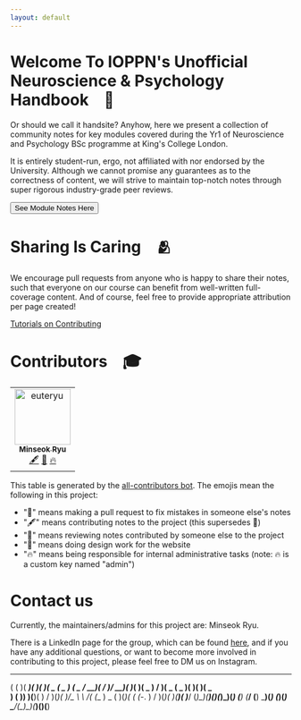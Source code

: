 ```yaml
---
layout: default
---
```


# Welcome To IOPPN's Unofficial Neuroscience & Psychology Handbook ⠀👋

Or should we call it handsite? Anyhow, here we present a collection of community notes for key modules covered during the Yr1 of Neuroscience and Psychology BSc programme at King's College London.

It is entirely student-run, ergo, not affiliated with nor endorsed by the University. Although we cannot promise any guarantees as to the correctness of content, we will strive to maintain top-notch notes through super rigorous industry-grade peer reviews.


<form id="MainButton" action="./modules"> 
<button>See Module Notes Here</button>
</form>


# Sharing Is Caring ⠀🫂

We encourage pull requests from anyone who is happy to share their notes, such that everyone on our course can benefit from well-written full-coverage content. And of course, feel free to provide appropriate attribution per page created!

[Tutorials on Contributing](./CSRGContributing/)

# Contributors ⠀🎓

<!-- ALL-CONTRIBUTORS-LIST:START - Do not remove or modify this section -->
<!-- prettier-ignore-start -->
<!-- markdownlint-disable -->
<table>
  <tbody>
    <tr>
      <td align="center"><a href="https://github.com/euteryu"><img src="https://avatars.githubusercontent.com/u/54965926?v=4" width="100px;" alt="euteryu"/><br /><sub><b>Minseok Ryu</b></sub></a><br /><a href="#content-euteryu" title="Content">🖋</a> <a href="#design-euteryu" title="Design">🎨</a> <a href="#admin-euteryu" title="Admins of NPG">🔥</a></td>
    </tr>
  </tbody>
  <tfoot>
    
  </tfoot>
</table>

<!-- markdownlint-restore -->
<!-- prettier-ignore-end -->

<!-- ALL-CONTRIBUTORS-LIST:END -->

This table is generated by the [all-contributors bot](https://allcontributors.org). The emojis mean the following in this project:
- "🐛" means making a pull request to fix mistakes in someone else's notes
- "🖋" means contributing notes to the project (this supersedes 🐛)
- "👀" means reviewing notes contributed by someone else to the project
- "🎨" means doing design work for the website
- "🔥" means being responsible for internal administrative tasks (note: 🔥 is a custom key named "admin")



# Contact us

Currently, the maintainers/admins for this project are: Minseok Ryu.

There is a LinkedIn page for the group, which can be found [here](https://www.linkedin.com/company/75024569/admin/), and if you have any additional questions, or want to become more involved in contributing to this project, please feel free to DM us on Instagram.

 _  _  ____  __  __  ____  _____    ____  ___  _  _  ___  _   _  _____     ___  ____  _____  __  __  ____ 
( \( )( ___)(  )(  )(  _ \(  _  )  (  _ \/ __)( \/ )/ __)( )_( )(  _  )   / __)(  _ \(  _  )(  )(  )(  _ \
 )  (  )__)  )(__)(  )   / )(_)(    )___/\__ \ \  /( (__  ) _ (  )(_)(   ( (_-. )   / )(_)(  )(__)(  )___/
(_)\_)(____)(______)(_)\_)(_____)  (__)  (___/ (__) \___)(_) (_)(_____)   \___/(_)\_)(_____)(______)(__)  
